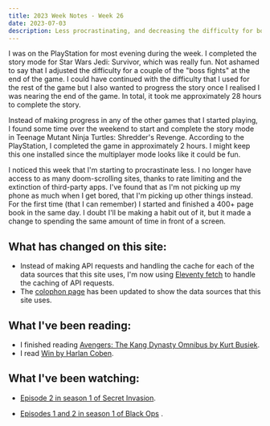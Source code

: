 ```yaml
---
title: 2023 Week Notes - Week 26
date: 2023-07-03
description: Less procrastinating, and decreasing the difficulty for boss fights.
---
```


I was on the PlayStation for most evening during the week. I completed the story mode for Star Wars Jedi: Survivor, which was really fun. Not ashamed to say that I adjusted the difficulty for a couple of the "boss fights" at the end of the game. I could have continued with the difficulty that I used for the rest of the game but I also wanted to progress the story once I realised I was nearing the end of the game. In total, it took me approximately 28 hours to complete the story.

Instead of making progress in any of the other games that I started playing, I found some time over the weekend to start and complete the story mode in Teenage Mutant Ninja Turtles: Shredder's Revenge. According to the PlayStation, I completed the game in approximately 2 hours. I might keep this one installed since the multiplayer mode looks like it could be fun.

I noticed this week that I'm starting to procrastinate less. I no longer have access to as many doom-scrolling sites, thanks to rate limiting and the extinction of third-party apps. I've found that as I'm not picking up my phone as much when I get bored, that I'm picking up other things instead. For the first time (that I can remember) I started and finished a 400+ page book in the same day. I doubt I'll be making a habit out of it, but it made a change to spending the same amount of time in front of a screen.

## What has changed on this site:

- Instead of making API requests and handling the cache for each of the data sources that this site uses, I'm now using [Eleventy fetch](https://www.11ty.dev/docs/plugins/fetch/) to handle the caching of API requests.
- The [colophon page](/colophon) has been updated to show the data sources that this site uses.

## What I've been reading:

- I finished reading [Avengers: The Kang Dynasty Omnibus by Kurt Busiek](/reading/9781846532894/).
- I read [Win by Harlan Coben](/reading/9781787463004/).

## What I've been watching:

- [Episode 2 in season 1 of Secret Invasion](https://www.themoviedb.org/tv/114472/season/1/episode/2).

- [Episodes 1 and 2 in season 1 of Black Ops](https://www.themoviedb.org/tv/155508/season/1/) .

